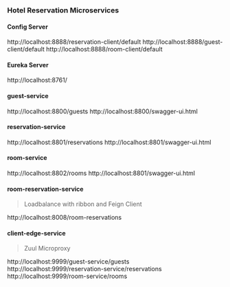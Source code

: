 
### Hotel Reservation Microservices

#### Config Server

http://localhost:8888/reservation-client/default
http://localhost:8888/guest-client/default
http://localhost:8888/room-client/default

#### Eureka Server

http://localhost:8761/

#### guest-service

http://localhost:8800/guests
http://localhost:8800/swagger-ui.html


#### reservation-service

http://localhost:8801/reservations
http://localhost:8801/swagger-ui.html


#### room-service

http://localhost:8802/rooms
http://localhost:8801/swagger-ui.html

#### room-reservation-service 

> Loadbalance with ribbon and Feign Client

http://localhost:8008/room-reservations


#### client-edge-service 

> Zuul Microproxy

http://localhost:9999/guest-service/guests
http://localhost:9999/reservation-service/reservations
http://localhost:9999/room-service/rooms
